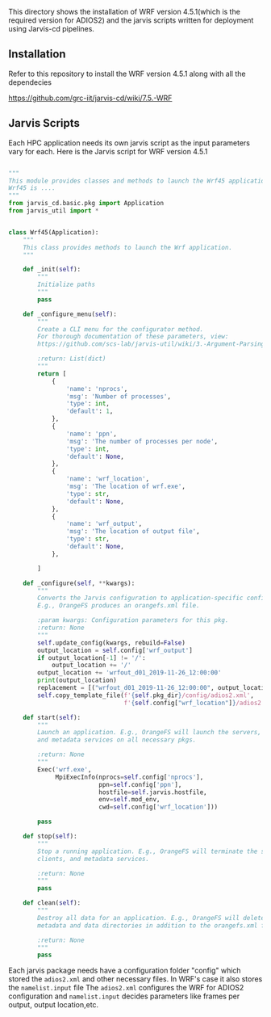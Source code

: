 This directory shows the installation of WRF version 4.5.1(which is the required version for ADIOS2) and the jarvis scripts written for deployment using Jarvis-cd pipelines.

## Installation
Refer to this repository to install the WRF version 4.5.1 along with all the dependecies

https://github.com/grc-iit/jarvis-cd/wiki/7.5.-WRF

## Jarvis Scripts
Each HPC application needs its own jarvis script as the input parameters vary for each. Here is the Jarvis script for WRF version 4.5.1
```python

"""
This module provides classes and methods to launch the Wrf45 application.
Wrf45 is ....
"""
from jarvis_cd.basic.pkg import Application
from jarvis_util import *


class Wrf45(Application):
    """
    This class provides methods to launch the Wrf application.
    """

    def _init(self):
        """
        Initialize paths
        """
        pass

    def _configure_menu(self):
        """
        Create a CLI menu for the configurator method.
        For thorough documentation of these parameters, view:
        https://github.com/scs-lab/jarvis-util/wiki/3.-Argument-Parsing

        :return: List(dict)
        """
        return [
            {
                'name': 'nprocs',
                'msg': 'Number of processes',
                'type': int,
                'default': 1,
            },
            {
                'name': 'ppn',
                'msg': 'The number of processes per node',
                'type': int,
                'default': None,
            },
            {
                'name': 'wrf_location',
                'msg': 'The location of wrf.exe',
                'type': str,
                'default': None,
            },
            {
                'name': 'wrf_output',
                'msg': 'The location of output file',
                'type': str,
                'default': None,
            },

        ]

    def _configure(self, **kwargs):
        """
        Converts the Jarvis configuration to application-specific configuration.
        E.g., OrangeFS produces an orangefs.xml file.

        :param kwargs: Configuration parameters for this pkg.
        :return: None
        """
        self.update_config(kwargs, rebuild=False)
        output_location = self.config['wrf_output']
        if output_location[-1] != '/':
            output_location += '/'
        output_location += 'wrfout_d01_2019-11-26_12:00:00'
        print(output_location)
        replacement = [("wrfout_d01_2019-11-26_12:00:00", output_location)]
        self.copy_template_file(f'{self.pkg_dir}/config/adios2.xml',
                                f'{self.config["wrf_location"]}/adios2.xml', replacement)

    def start(self):
        """
        Launch an application. E.g., OrangeFS will launch the servers, clients,
        and metadata services on all necessary pkgs.

        :return: None
        """
        Exec('wrf.exe',
             MpiExecInfo(nprocs=self.config['nprocs'],
                         ppn=self.config['ppn'],
                         hostfile=self.jarvis.hostfile,
                         env=self.mod_env,
                         cwd=self.config['wrf_location']))

        pass

    def stop(self):
        """
        Stop a running application. E.g., OrangeFS will terminate the servers,
        clients, and metadata services.

        :return: None
        """
        pass

    def clean(self):
        """
        Destroy all data for an application. E.g., OrangeFS will delete all
        metadata and data directories in addition to the orangefs.xml file.

        :return: None
        """
        pass

```
Each jarvis package needs have a configuration folder "config" which stored the ```adios2.xml``` and other necessary files. In WRF's case it also stores the ```namelist.input``` file
The ```adios2.xml``` configures the WRF for ADIOS2 configuration and ```namelist.input``` decides parameters like frames per output, output location,etc. 
